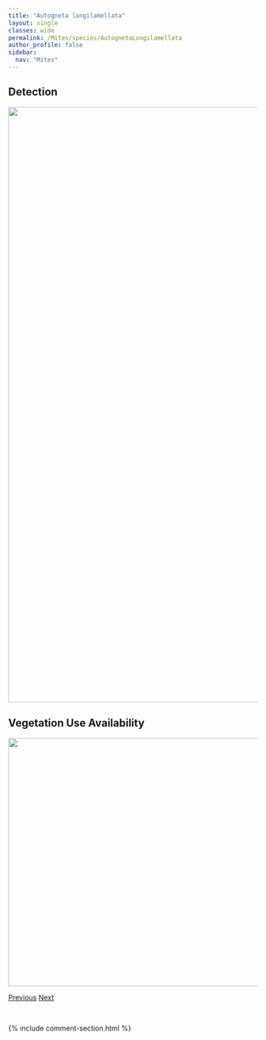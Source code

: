 ```yaml
---
title: "Autogneta longilamellata"
layout: single
classes: wide
permalink: /Mites/species/AutognetaLongilamellata
author_profile: false
sidebar:
  nav: "Mites"
---
```


<h2>Detection</h2>

<a href="https://drive.google.com/uc?export=view&id=1ngqdiSOdLxRFGnlRFP_jfgvVcCx4ttWF">
<img src="https://drive.google.com/uc?export=view&id=1ngqdiSOdLxRFGnlRFP_jfgvVcCx4ttWF" height = "1200" width = "800">
</a>


<h2>Vegetation Use Availability</h2>

<a href="https://drive.google.com/uc?export=view&id=1G9RHxxEUlPmLfJgrEoKFRlOCCRCaGalM">
<img src="https://drive.google.com/uc?export=view&id=1G9RHxxEUlPmLfJgrEoKFRlOCCRCaGalM" height = "500" width = "1000">
</a>


<a href="/DevelopmentWebsite/Mites/species/AtropacarusStriculus" class="pagination--pager" title="Atropacarus striculus">Previous</a> <a href="/DevelopmentWebsite/Mites/species/AutognetaSp2DEW" class="pagination--pager" title="Autogneta sp. 2 DEW">Next</a>

<p>&nbsp;</p>

{% include comment-section.html %}
